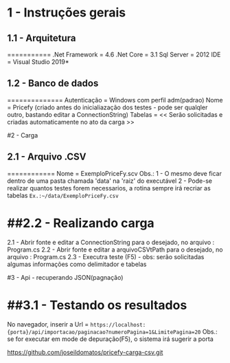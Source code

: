 
# 1 - Instruções gerais

## 1.1 - Arquitetura
===========
.Net Framework = 4.6
.Net Core      = 3.1
Sql Server     = 2012
IDE            = Visual Studio 2019*

## 1.2 - Banco de dados
==============
Autenticação   = Windows com perfil adm(padrao)
Nome           = Pricefy (criado antes do inicialiazação dos testes - pode ser qualqler outro, bastando editar a ConnectionString)
Tabelas        =  << Serão solicitadas e criadas automaticamente no ato da carga >>



#2 - Carga

## 2.1 - Arquivo .CSV
============
Nome          = ExemploPriceFy.scv
                Obs.: 1 - O mesmo deve ficar dentro de uma pasta chamada 'data' na 'raiz' do executável
                      2 - Pode-se realizar quantos testes forem necessarios, a rotina sempre irá recriar as tabelas
                ```Ex.:~/data/ExemploPriceFy.csv```

##2.2 - Realizando carga
================
2.1 - Abrir fonte e editar a ConnectionString para o desejado, no arquivo : Program.cs
2.2 - Abrir fonte e editar a arquivoCSVtPath para o desejado, no arquivo : Program.cs
2.3 - Executra teste (F5) - obs: serão solicitadas algumas informações como delimitador e tabelas



#3 - Api - recuperando JSON(pagnação)

##3.1 - Testando os resultados
============================
No navegador, inserir a Url = ```https://localhost:{porta}/api/importacao/paginacao?numeroPagina=1&LimitePagina=20```
                              Obs.: se for executar em mode de depuração(F5), o sistema irá sugerir a porta




https://github.com/joseildomatos/pricefy-carga-csv.git
